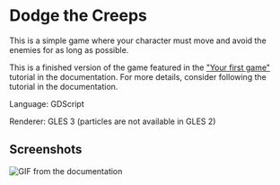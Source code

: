 # Dodge the Creeps

This is a simple game where your character must move
and avoid the enemies for as long as possible.

This is a finished version of the game featured in the
["Your first game"](https://docs.godotengine.org/en/latest/getting_started/step_by_step/your_first_game.html)
tutorial in the documentation. For more details,
consider following the tutorial in the documentation.

Language: GDScript

Renderer: GLES 3 (particles are not available in GLES 2)

## Screenshots

![GIF from the documentation](https://docs.godotengine.org/en/latest/_images/dodge_preview.gif)
